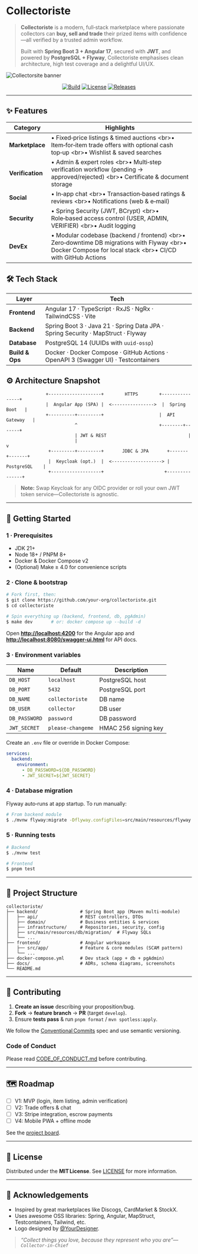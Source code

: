 # Collectoriste

> **Collectoriste** is a modern, full‑stack marketplace where passionate collectors can **buy, sell and trade** their prized items with confidence—all verified by a trusted admin workflow.
>
> Built with **Spring Boot 3 + Angular 17**, secured with **JWT**, and powered by **PostgreSQL + Flyway**, Collectoriste emphasises clean architecture, high test coverage and a delightful UI/UX.

![Collectorsite banner](docs/assets/collectorsite_banner.png)

<p align="center">
  <a href="https://github.com/your‑org/collectoriste/actions"><img alt="Build" src="https://img.shields.io/github/actions/workflow/status/your‑org/collectoriste/ci.yml?logo=github&style=for-the-badge"></a>
  <a href="LICENSE"><img alt="License" src="https://img.shields.io/github/license/your‑org/collectoriste?style=for-the-badge"></a>
  <a href="https://github.com/your‑org/collectoriste/releases"><img alt="Releases" src="https://img.shields.io/github/v/release/your‑org/collectoriste?include_prereleases&style=for-the-badge"></a>
</p>

---

## ✨ Features

| Category         | Highlights                                                                                                                                                       |
| ---------------- | ---------------------------------------------------------------------------------------------------------------------------------------------------------------- |
| **Marketplace**  | • Fixed‑price listings & timed auctions  \<br>• Item‑for‑item trade offers with optional cash top‑up  \<br>• Wishlist & saved searches                           |
| **Verification** | • Admin & expert roles  \<br>• Multi‑step verification workflow (pending → approved/rejected)  \<br>• Certificate & document storage                             |
| **Social**       | • In‑app chat  \<br>• Transaction‑based ratings & reviews  \<br>• Notifications (web & e‑mail)                                                                   |
| **Security**     | • Spring Security (JWT, BCrypt)  \<br>• Role‑based access control (USER, ADMIN, VERIFIER)  \<br>• Audit logging                                                  |
| **DevEx**        | • Modular codebase (backend / frontend)  \<br>• Zero‑downtime DB migrations with Flyway  \<br>• Docker Compose for local stack  \<br>• CI/CD with GitHub Actions |

## 🛠️ Tech Stack

| Layer           | Tech                                                                               |
| --------------- | ---------------------------------------------------------------------------------- |
| **Frontend**    | Angular 17 · TypeScript · RxJS · NgRx · TailwindCSS · Vite                         |
| **Backend**     | Spring Boot 3 · Java 21 · Spring Data JPA · Spring Security · MapStruct · Flyway   |
| **Database**    | PostgreSQL 14 (UUIDs with `uuid‑ossp`)                                             |
| **Build & Ops** | Docker · Docker Compose · GitHub Actions · OpenAPI 3 (Swagger UI) · Testcontainers |

## ⚙️ Architecture Snapshot

```text
               +--------------------+        HTTPS        +----------------+
               |  Angular App (SPA) |  <---------------->  |  Spring Boot   |
               +----------+---------+                     |  API Gateway   |
                          ^                               +--------+-------+
                          | JWT & REST                               |
                          |                                           v
                +---------+---------+       JDBC & JPA       +-------+-------+
                |  Keycloak (opt.)  |  <-------------------> | PostgreSQL    |
                +-------------------+                       +---------------+
```

> **Note:** Swap Keycloak for any OIDC provider or roll your own JWT token service—Collectoriste is agnostic.

---

## 🚀 Getting Started

### 1 · Prerequisites

* JDK 21+
* Node 18+ / PNPM 8+
* Docker & Docker Compose v2
* (Optional) Make ≥ 4.0 for convenience scripts

### 2 · Clone & bootstrap

```bash
# Fork first, then:
$ git clone https://github.com/your-org/collectoriste.git
$ cd collectoriste

# Spin everything up (backend, frontend, db, pgAdmin)
$ make dev       # or: docker compose up --build -d
```

Open **[http://localhost:4200](http://localhost:4200)** for the Angular app and **[http://localhost:8080/swagger-ui.html](http://localhost:8080/swagger-ui.html)** for API docs.

### 3 · Environment variables

| Name          | Default           | Description          |
| ------------- | ----------------- | -------------------- |
| `DB_HOST`     | `localhost`       | PostgreSQL host      |
| `DB_PORT`     | `5432`            | PostgreSQL port      |
| `DB_NAME`     | `collectoriste`   | DB name              |
| `DB_USER`     | `collector`       | DB user              |
| `DB_PASSWORD` | `password`        | DB password          |
| `JWT_SECRET`  | `please‑changeme` | HMAC 256 signing key |

Create an `.env` file or override in Docker Compose:

```yaml
services:
  backend:
    environment:
      - DB_PASSWORD=${DB_PASSWORD}
      - JWT_SECRET=${JWT_SECRET}
```

### 4 · Database migration

Flyway auto‑runs at app startup. To run manually:

```bash
# From backend module
$ ./mvnw flyway:migrate -Dflyway.configFiles=src/main/resources/flyway.conf
```

### 5 · Running tests

```bash
# Backend
$ ./mvnw test

# Frontend
$ pnpm test
```

---

## 📂 Project Structure

```
collectoriste/
├── backend/                # Spring Boot app (Maven multi‑module)
│   ├── api/                # REST controllers, DTOs
│   ├── domain/             # Business entities & services
│   ├── infrastructure/     # Repositories, security, config
│   ├── src/main/resources/db/migration/  # Flyway SQLs
│   └── ...
├── frontend/               # Angular workspace
│   ├── src/app/            # Feature & core modules (SCAM pattern)
│   └── ...
├── docker-compose.yml      # Dev stack (app + db + pgAdmin)
├── docs/                   # ADRs, schema diagrams, screenshots
└── README.md
```

---

## 🤝 Contributing

1. **Create an issue** describing your proposition/bug.
2. **Fork** → **feature branch** → **PR** (target `develop`).
3. Ensure **tests pass** & run `pnpm format` / `mvn spotless:apply`.

We follow the [Conventional Commits](https://www.conventionalcommits.org/) spec and use semantic versioning.

### Code of Conduct

Please read [CODE\_OF\_CONDUCT.md](CODE_OF_CONDUCT.md) before contributing.

---

## 🗺️ Roadmap

* [ ] V1: MVP (login, item listing, admin verification)
* [ ] V2: Trade offers & chat
* [ ] V3: Stripe integration, escrow payments
* [ ] V4: Mobile PWA + offline mode

See the [project board](https://github.com/your‑org/collectoriste/projects/1).

---

## 📜 License

Distributed under the **MIT License**. See [LICENSE](LICENSE) for more information.

---

## 🙏 Acknowledgements

* Inspired by great marketplaces like Discogs, CardMarket & StockX.
* Uses awesome OSS libraries: Spring, Angular, MapStruct, Testcontainers, Tailwind, etc.
* Logo designed by [@YourDesigner](https://github.com/YourDesigner).

> *“Collect things you love, because they represent who you are”—`Collector‑in‑Chief`*
